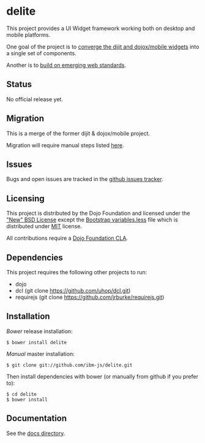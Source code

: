 # delite

This project provides a UI Widget framework working both on desktop and mobile platforms.

One goal of the project is to
[converge the dijit and dojox/mobile widgets](https://docs.google.com/document/d/1_kgrX25ylxuhtZCRrqAoABMaSdgxjAQgpyd0Ap4xvZU/edit#)
into a single set of components.

Another is to
[build on emerging web standards](https://docs.google.com/document/d/1kqe3Oq7W6lg-JY_iqMl5G7SxGTD0uQ6FFIoP4KPAkUw/edit#heading=h.ct7kwnepj0cc).

## Status

No official release yet.

## Migration

This is a merge of the former dijit & dojox/mobile project.

Migration will require manual steps listed [here](docs/migration.md).

## Issues

Bugs and open issues are tracked in the
[github issues tracker](https://github.com/ibm-js/delite/issues).

## Licensing

This project is distributed by the Dojo Foundation and licensed under the ["New" BSD License](./LICENSE) except the 
[Bootstrap variables.less](./themes/bootstrap/variables.less) file which is distributed under 
[MIT](./themes/bootstrap/LICENSE) license.

All contributions require a [Dojo Foundation CLA](http://dojofoundation.org/about/claForm).

## Dependencies

This project requires the following other projects to run:
 * dojo
 * dcl    (git clone https://github.com/uhop/dcl.git)
 * requirejs (git clone https://github.com/jrburke/requirejs.git)

## Installation

_Bower_ release installation:

    $ bower install delite

_Manual_ master installation:

    $ git clone git://github.com/ibm-js/delite.git

Then install dependencies with bower (or manually from github if you prefer to):

	$ cd delite
	$ bower install

## Documentation

See the [docs directory](./docs).